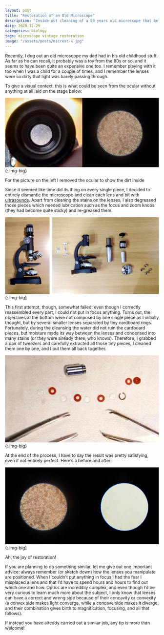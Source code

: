 ```yaml
---
layout: post
title: "Restoration of an Old Microscope"
description: "Inside-out cleaning of a 50 years old microscope that belonged to my father"
date: 2020-12-29
categories: biology
tags: microscope vintage restoration
image: "/assets/posts/micrest-4.jpg"
---
```


Recently, I dug out an old microscope my dad had in his old childhood stuff. As far as he can recall, it probably was a toy from the 80s or so, and it seems to have been quite an expensive one too. I remember playing with it too when I was a child for a couple of times, and I remember the lenses were so dirty that light was barely passing through.

To give a visual context, this is what could be seen from the ocular without anything at all laid on the stage below:

![View of the dirty lenses inside the microscope](/assets/posts/micrest-1.webp){:.img-big}

For the picture on the left I removed the ocular to show the dirt inside

Since it seemed like time did its thing on every single piece, I decided to entirely dismantle the microscope and clean each lens and bit with [ultrasounds](https://en.wikipedia.org/wiki/Ultrasonic_cleaning). Apart from cleaning the stains on the lenses, I also degreased those pieces which needed lubrication such as the focus and zoom knobs (they had become quite sticky) and re-greased them.

![Disassembly of the microscope](/assets/posts/micrest-2.jpg){:.img-big}

This first attempt, though, somewhat failed: even though I correctly reassembled every part, I could not put in focus anything. Turns out, the objectives at the bottom were not composed by one single piece as I initially thought, but by several smaller lenses separated by tiny cardboard rings. Fortunately, during the cleansing the water did not ruin the cardboard pieces, but moisture made its way between the lenses and condensed into many stains (or they were already there, who knows). Therefore, I grabbed a pair of tweezers and carefully extracted all those tiny pieces, I cleaned them one by one, and I put them all back together.

![All the small bits that compose the objectives](/assets/posts/micrest-3.webp){:.img-big}

At the end of the process, I have to say the result was pretty satisfying, even if not entirely perfect. Here’s a before and after:

![Before-and-after comparison of the view from the ocular](/assets/posts/micrest-4.jpg){:.img-big}

Ah, the joy of restoration!

If you are planning to do something similar, let me give out one important advice: always remember (or sketch down) how the lenses you manipulate are positioned. When I couldn’t put anything in focus I had the fear I misplaced a lens and that I’d have to spend hours and hours to find out which one and how. Optics are incredibly complex, and even though I’d be very curious to learn much more about the subject, I only know that lenses can have a correct and wrong side because of their concavity or convexity (a convex side makes light converge, while a concave side makes it diverge, and their combination gives birth to magnification, focusing, and all that follows).

If instead you have already carried out a similar job, any tip is more than welcome!
